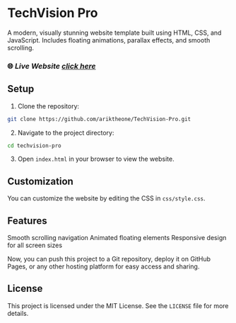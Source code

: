 # TechVision Pro

A modern, visually stunning website template built using HTML, CSS, and JavaScript. Includes floating animations, parallax effects, and smooth scrolling.

### 🌐 ***Live Website*** *[click here](https://techvision-pro.onrender.com)*

## Setup

1. Clone the repository:

```bash
git clone https://github.com/ariktheone/TechVision-Pro.git
```

2. Navigate to the project directory:

```bash
cd techvision-pro
```

3. Open `index.html` in your browser to view the website.

## Customization

You can customize the website by editing the CSS in `css/style.css`.




## Features
Smooth scrolling navigation
Animated floating elements
Responsive design for all screen sizes


Now, you can push this project to a Git repository, deploy it on GitHub Pages, or any other hosting platform for easy access and sharing.

## License

This project is licensed under the MIT License. See the `LICENSE` file for more details.
